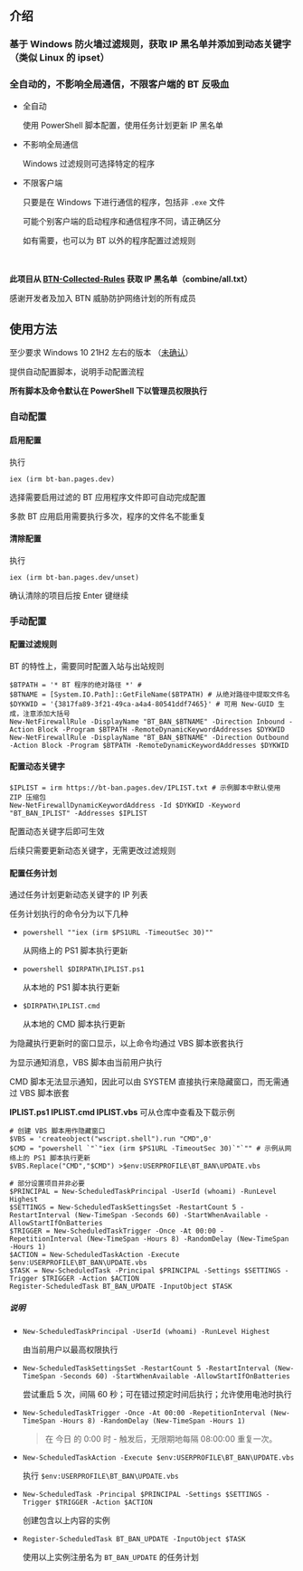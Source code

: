## 介绍

### 基于 Windows 防火墙过滤规则，获取 IP 黑名单并添加到动态关键字（类似 Linux 的 ipset）

### 全自动的，不影响全局通信，不限客户端的 BT 反吸血

- 全自动

  使用 PowerShell 脚本配置，使用任务计划更新 IP 黑名单

- 不影响全局通信

  Windows 过滤规则可选择特定的程序

- 不限客户端

  只要是在 Windows 下进行通信的程序，包括非 `.exe` 文件

  可能个别客户端的启动程序和通信程序不同，请正确区分

  如有需要，也可以为 BT 以外的程序配置过滤规则

　

**此项目从 [BTN-Collected-Rules](https://github.com/PBH-BTN/BTN-Collected-Rules) 获取 IP 黑名单（combine/all.txt）**

感谢开发者及加入 BTN 威胁防护网络计划的所有成员

## 使用方法

至少要求 Windows 10 21H2 左右的版本 （[未确认](https://github.com/MicrosoftDocs/windows-powershell-docs/blob/main/docset/winserver2022-ps/netsecurity/Get-NetFirewallDynamicKeywordAddress.md)）

提供自动配置脚本，说明手动配置流程

**所有脚本及命令默认在 PowerShell 下以管理员权限执行**

### 自动配置

#### 启用配置

执行

`iex (irm bt-ban.pages.dev)`

选择需要启用过滤的 BT 应用程序文件即可自动完成配置

多款 BT 应用启用需要执行多次，程序的文件名不能重复

#### 清除配置

执行

`iex (irm bt-ban.pages.dev/unset)`

确认清除的项目后按 Enter 键继续

### 手动配置

#### 配置过滤规则

BT 的特性上，需要同时配置入站与出站规则

```
$BTPATH = '* BT 程序的绝对路径 *' # 
$BTNAME = [System.IO.Path]::GetFileName($BTPATH) # 从绝对路径中提取文件名
$DYKWID = '{3817fa89-3f21-49ca-a4a4-80541ddf7465}' # 可用 New-GUID 生成，注意添加大括号
New-NetFirewallRule -DisplayName "BT_BAN_$BTNAME" -Direction Inbound -Action Block -Program $BTPATH -RemoteDynamicKeywordAddresses $DYKWID
New-NetFirewallRule -DisplayName "BT_BAN_$BTNAME" -Direction Outbound -Action Block -Program $BTPATH -RemoteDynamicKeywordAddresses $DYKWID
```

#### 配置动态关键字

```
$IPLIST = irm https://bt-ban.pages.dev/IPLIST.txt # 示例脚本中默认使用 ZIP 压缩包
New-NetFirewallDynamicKeywordAddress -Id $DYKWID -Keyword "BT_BAN_IPLIST" -Addresses $IPLIST
```

配置动态关键字后即可生效

后续只需要更新动态关键字，无需更改过滤规则

#### 配置任务计划

通过任务计划更新动态关键字的 IP 列表

任务计划执行的命令分为以下几种

- `powershell ""iex (irm $PS1URL -TimeoutSec 30)""`

  从网络上的 PS1 脚本执行更新
  
- `powershell $DIRPATH\IPLIST.ps1`

  从本地的 PS1 脚本执行更新

- `$DIRPATH\IPLIST.cmd`

  从本地的 CMD 脚本执行更新

为隐藏执行更新时的窗口显示，以上命令均通过 VBS 脚本嵌套执行

为显示通知消息，VBS 脚本由当前用户执行

CMD 脚本无法显示通知，因此可以由 SYSTEM 直接执行来隐藏窗口，而无需通过 VBS 脚本嵌套

**IPLIST.ps1 IPLIST.cmd IPLIST.vbs** 可从仓库中查看及下载示例

```
# 创建 VBS 脚本用作隐藏窗口
$VBS = 'createobject("wscript.shell").run "CMD",0'
$CMD = "powershell `"`"iex (irm $PS1URL -TimeoutSec 30)`"`"" # 示例从网络上的 PS1 脚本执行更新
$VBS.Replace("CMD","$CMD") >$env:USERPROFILE\BT_BAN\UPDATE.vbs

# 部分设置项目并非必要
$PRINCIPAL = New-ScheduledTaskPrincipal -UserId (whoami) -RunLevel Highest
$SETTINGS = New-ScheduledTaskSettingsSet -RestartCount 5 -RestartInterval (New-TimeSpan -Seconds 60) -StartWhenAvailable -AllowStartIfOnBatteries
$TRIGGER = New-ScheduledTaskTrigger -Once -At 00:00 -RepetitionInterval (New-TimeSpan -Hours 8) -RandomDelay (New-TimeSpan -Hours 1)
$ACTION = New-ScheduledTaskAction -Execute $env:USERPROFILE\BT_BAN\UPDATE.vbs
$TASK = New-ScheduledTask -Principal $PRINCIPAL -Settings $SETTINGS -Trigger $TRIGGER -Action $ACTION
Register-ScheduledTask BT_BAN_UPDATE -InputObject $TASK
```

##### 说明

- `New-ScheduledTaskPrincipal -UserId (whoami) -RunLevel Highest`

  由当前用户以最高权限执行

- `New-ScheduledTaskSettingsSet -RestartCount 5 -RestartInterval (New-TimeSpan -Seconds 60) -StartWhenAvailable -AllowStartIfOnBatteries`

  尝试重启 5 次，间隔 60 秒；可在错过预定时间后执行；允许使用电池时执行

- `New-ScheduledTaskTrigger -Once -At 00:00 -RepetitionInterval (New-TimeSpan -Hours 8) -RandomDelay (New-TimeSpan -Hours 1)`

  > 在 今日 的 0:00 时 - 触发后，无限期地每隔 08:00:00 重复一次。

- `New-ScheduledTaskAction -Execute $env:USERPROFILE\BT_BAN\UPDATE.vbs`

  执行 `$env:USERPROFILE\BT_BAN\UPDATE.vbs`

- `New-ScheduledTask -Principal $PRINCIPAL -Settings $SETTINGS -Trigger $TRIGGER -Action $ACTION`

  创建包含以上内容的实例

- `Register-ScheduledTask BT_BAN_UPDATE -InputObject $TASK`

  使用以上实例注册名为 `BT_BAN_UPDATE` 的任务计划
